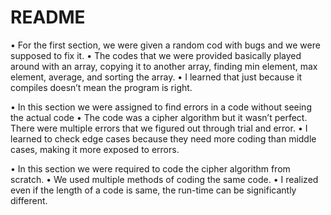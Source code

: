 # README
•	For the first section, we were given a random cod with bugs and we were supposed to fix it. 
•	The codes that we were provided basically played around with an array, copying it to another array, finding min element, max element, average, and sorting the array.
•	I learned that just because it compiles doesn’t mean the program is right.

•	In this section we were assigned to find errors in a code without seeing the actual code
•	The code was a cipher algorithm but it wasn’t perfect. There were multiple errors that we figured out through trial and error.
•	I learned to check edge cases because they need more coding than middle cases, making it more exposed to errors.

•	In this section we were required to code the cipher algorithm from scratch.
•	We used multiple methods of coding the same code.
•	I realized even if the length of a code is same, the run-time can be significantly different.

